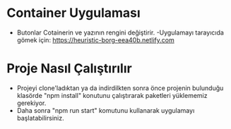 # Container Uygulaması
- Butonlar Cotainerin ve yazının rengini değiştirir.
-Uygulamayı tarayıcıda gömek için: https://heuristic-borg-eea40b.netlify.com
# Proje Nasıl Çalıştırılır
- Projeyi clone'ladıktan ya da indirdilkten sonra önce projenin bulunduğu klasörde "npm install" konutunu çalıştırarak paketleri yüklememiz gerekiyor.
- Daha sonra "npm run start" komutunu kullanarak uygulamayı başlatabilirsiniz.

